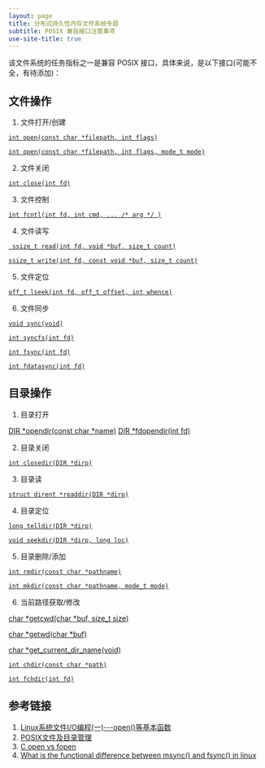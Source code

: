 ```yaml
---
layout: page
title: 分布式持久性内存文件系统专题
subtitle: POSIX 兼容接口注意事项
use-site-title: true
---
```


该文件系统的任务指标之一是兼容 POSIX 接口，具体来说，是以下接口(可能不全，有待添加)：

## 文件操作

1. 文件打开/创建

[`int open(const char *filepath, int flags)`](http://man7.org/linux/man-pages/man2/open.2.html)

[`int open(const char *filepath, int flags, mode_t mode)`](http://man7.org/linux/man-pages/man2/open.2.html)

2. 文件关闭

[`int close(int fd)`](http://man7.org/linux/man-pages/man2/close.2.html)

3. 文件控制

[`int fcntl(int fd, int cmd, ... /* arg */ )`](http://man7.org/linux/man-pages/man2/fcntl.2.html)

4. 文件读写

[` ssize_t read(int fd, void *buf, size_t count)`](http://man7.org/linux/man-pages/man2/read.2.html)

[`ssize_t write(int fd, const void *buf, size_t count)`](http://man7.org/linux/man-pages/man2/write.2.html)

5. 文件定位

[`off_t lseek(int fd, off_t offset, int whence)`](http://man7.org/linux/man-pages/man2/lseek.2.html)

6. 文件同步

[`void sync(void)`](http://man7.org/linux/man-pages/man2/sync.2.html)

[`int syncfs(int fd)`](http://man7.org/linux/man-pages/man2/sync.2.html)

[`int fsync(int fd)`](http://man7.org/linux/man-pages/man2/fsync.2.html)

[`int fdatasync(int fd)`](http://man7.org/linux/man-pages/man2/fsync.2.html)

## 目录操作

1. 目录打开

[DIR *opendir(const char *name)](http://man7.org/linux/man-pages/man3/opendir.3.html)
[DIR *fdopendir(int fd)](http://man7.org/linux/man-pages/man3/opendir.3.html)

2. 目录关闭

[`int closedir(DIR *dirp)`](http://man7.org/linux/man-pages/man3/closedir.3.html)

3. 目录读

[`struct dirent *readdir(DIR *dirp)`](http://man7.org/linux/man-pages/man3/readdir.3.html)

4. 目录定位

[`long telldir(DIR *dirp)`](http://man7.org/linux/man-pages/man3/telldir.3.html)

[`void seekdir(DIR *dirp, long loc)`](http://man7.org/linux/man-pages/man3/seekdir.3.html)

5. 目录删除/添加

[`int rmdir(const char *pathname)`](http://man7.org/linux/man-pages/man2/rmdir.2.html)

[`int mkdir(const char *pathname, mode_t mode)`](http://man7.org/linux/man-pages/man2/mkdir.2.html)

6. 当前路径获取/修改

[char *getcwd(char *buf, size_t size)](http://man7.org/linux/man-pages/man2/getcwd.2.html)

[char *getwd(char *buf)](http://man7.org/linux/man-pages/man2/getcwd.2.html)

[char *get_current_dir_name(void)](http://man7.org/linux/man-pages/man2/getcwd.2.html)

[`int chdir(const char *path)`](http://man7.org/linux/man-pages/man2/chdir.2.html)

[`int fchdir(int fd)`](http://man7.org/linux/man-pages/man2/chdir.2.html)


## 参考链接

1. [Linux系统文件I/O编程(一)---open()等基本函数](https://blog.csdn.net/mybelief321/article/details/8989755)
2. [POSIX文件及目录管理](https://blog.csdn.net/sunrise_2013/article/details/8060889)
3. [C open vs fopen](https://stackoverflow.com/questions/1658476/c-fopen-vs-open)
4. [What is the functional difference between msync() and fsync() in linux](https://www.quora.com/What-is-the-functional-difference-between-msync-and-fsync-in-linux)
